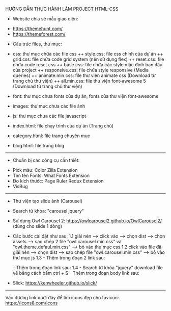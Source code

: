 HƯỚNG DẪN THỰC HÀNH LÀM PROJECT HTML-CSS

- Website chia sẻ mẫu giao diện:
+ https://themehunt.com/
+ https://themeforest.com/

- Cấu trúc files, thư mục:

+ css: thư mục chứa các file css
++ style.css: file css chính của dự án
++ grid.css: file chứa code grid system (nên sử dụng flex)
++ reset.css: file chứa code reset css
++ base.css: file chứa các style mặc định ban đầu của project
++ responsive.css: file chứa style responsive (Media queries)
++ animate.min.css: file thư viện animate css (Download từ trang chủ thư viện)
++ all.min.css: file thư viện font-awesome 5 (Download từ trang chủ thư viện)

+ font: thư mục chưa fonts của dự án, fonts của thư viện font-awesome 
+ images: thư mục chưa các file ảnh
+ js: thư mục chưa các file javascript
+ index.html: file chạy trình của dự án (Trang chủ)
+ category.html: file trang chuyên mục
+ blog.html: file trang blog
-------------------------------------
- Chuẩn bị các công cụ cần thiết:

+ Pick màu: Color Zilla Extension
+ Tìm tên Fonts: What Fonts Extension
+ Đo kích thước: Page Ruler Redux Extension
+ VisBug

-------------------------------------
- Thư viện tạo slide ảnh (Carousel)
+ Search từ khóa: "carousel jquery"
+ Sử dụng Owl Carousel 2: https://owlcarousel2.github.io/OwlCarousel2/ (dùng cho slide 1 dòng)
+ Các bước cài đặt như sau:
1.1 giải nén --> click vào --> chọn dist --> chọn assets --> sao chép 2 file "owl.carousel.min.css" và "owl.theme.defaul.min.css" --> bỏ vào thư mục css
1.2 click vào file đã giải nén --> chọn dist --> sao chép file "owl.carousel.min.css" --> bỏ vào thư mục js
1.3 - Thêm trong đoạn <head> 2 link sau:
	<link rel="stylesheet" href="css/owl.carousel.min.css">
	<link rel="stylesheet" href="css/owl.theme.default.min.css">
	- Thêm trong đoạn <body> link sau:
	<script type="text/javascript" src="js/owl.carousel.min.js"></script>
	1.4 - Search từ khóa "jquery" download file về bằng cách bấm ctrl + S
	- Thêm trong đoạn body link sau:
	<script type="text/javascript" src="js/jquery-3.6.0.min.js"></script>

+ Slick: https://kenwheeler.github.io/slick/ 
--------------------------------------------
Vào đường link dưới đây để tìm icons đẹp cho favicon:
https://icons8.com/icons